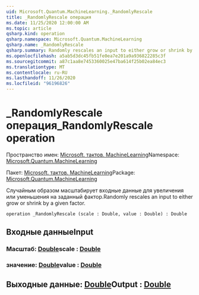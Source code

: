 ```yaml
---
uid: Microsoft.Quantum.MachineLearning._RandomlyRescale
title: _RandomlyRescale операция
ms.date: 11/25/2020 12:00:00 AM
ms.topic: article
qsharp.kind: operation
qsharp.namespace: Microsoft.Quantum.MachineLearning
qsharp.name: _RandomlyRescale
qsharp.summary: Randomly rescales an input to either grow or shrink by a given factor.
ms.openlocfilehash: a5ab5d3dc45fb51fe0ea7e201a9a936822285c3f
ms.sourcegitcommit: a87c1aa8e7453360025e47ba614f25b02ea84ec3
ms.translationtype: MT
ms.contentlocale: ru-RU
ms.lasthandoff: 11/26/2020
ms.locfileid: "96196826"
---
```

# <a name="_randomlyrescale-operation"></a><span data-ttu-id="bf3e1-102">_RandomlyRescale операция</span><span class="sxs-lookup"><span data-stu-id="bf3e1-102">_RandomlyRescale operation</span></span>

<span data-ttu-id="bf3e1-103">Пространство имен: [Microsoft. тактов. MachineLearning](xref:Microsoft.Quantum.MachineLearning)</span><span class="sxs-lookup"><span data-stu-id="bf3e1-103">Namespace: [Microsoft.Quantum.MachineLearning](xref:Microsoft.Quantum.MachineLearning)</span></span>

<span data-ttu-id="bf3e1-104">Пакет: [Microsoft. тактов. MachineLearning](https://nuget.org/packages/Microsoft.Quantum.MachineLearning)</span><span class="sxs-lookup"><span data-stu-id="bf3e1-104">Package: [Microsoft.Quantum.MachineLearning](https://nuget.org/packages/Microsoft.Quantum.MachineLearning)</span></span>


<span data-ttu-id="bf3e1-105">Случайным образом масштабирует входные данные для увеличения или уменьшения на заданный фактор.</span><span class="sxs-lookup"><span data-stu-id="bf3e1-105">Randomly rescales an input to either grow or shrink by a given factor.</span></span>

```qsharp
operation _RandomlyRescale (scale : Double, value : Double) : Double
```


## <a name="input"></a><span data-ttu-id="bf3e1-106">Входные данные</span><span class="sxs-lookup"><span data-stu-id="bf3e1-106">Input</span></span>

### <a name="scale--double"></a><span data-ttu-id="bf3e1-107">Масштаб: [Double](xref:microsoft.quantum.lang-ref.double)</span><span class="sxs-lookup"><span data-stu-id="bf3e1-107">scale : [Double](xref:microsoft.quantum.lang-ref.double)</span></span>




### <a name="value--double"></a><span data-ttu-id="bf3e1-108">значение: [Double](xref:microsoft.quantum.lang-ref.double)</span><span class="sxs-lookup"><span data-stu-id="bf3e1-108">value : [Double](xref:microsoft.quantum.lang-ref.double)</span></span>





## <a name="output--double"></a><span data-ttu-id="bf3e1-109">Выходные данные: [Double](xref:microsoft.quantum.lang-ref.double)</span><span class="sxs-lookup"><span data-stu-id="bf3e1-109">Output : [Double](xref:microsoft.quantum.lang-ref.double)</span></span>

